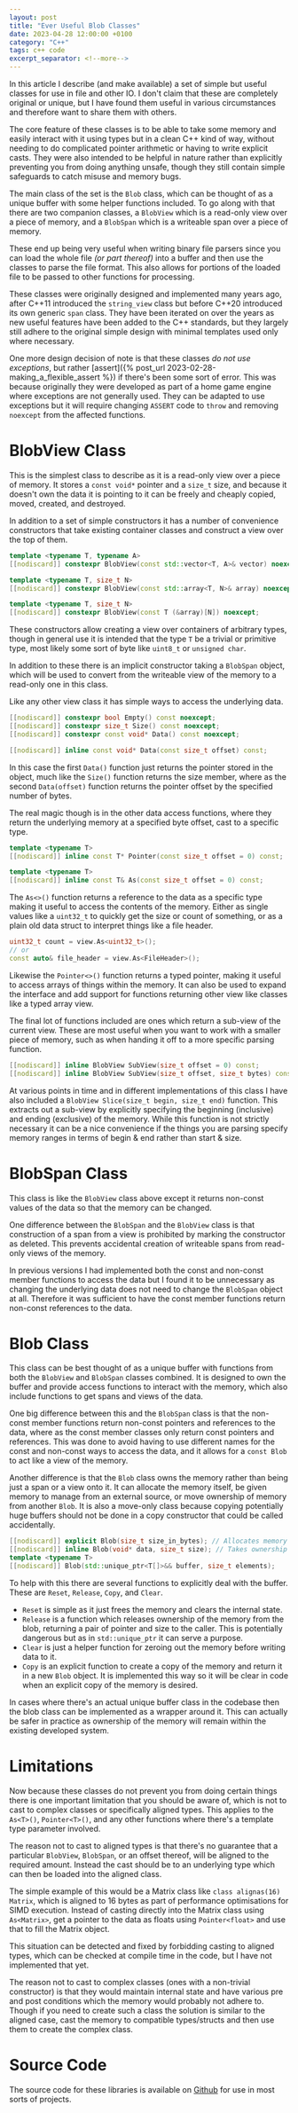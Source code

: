 ```yaml
---
layout: post
title: "Ever Useful Blob Classes"
date: 2023-04-28 12:00:00 +0100
category: "C++"
tags: c++ code
excerpt_separator: <!--more-->
---
```


In this article I describe (and make available) a set of simple but useful classes for use in file and other IO. I don't claim that these are completely original or unique, but I have found them useful in various circumstances and therefore want to share them with others.

<!--more-->

The core feature of these classes is to be able to take some memory and easily interact with it using types but in a clean C++ kind of way, without needing to do complicated pointer arithmetic or having to write explicit casts. They were also intended to be helpful in nature rather than explicitly preventing you from doing anything unsafe, though they still contain simple safeguards to catch misuse and memory bugs.

The main class of the set is the `Blob` class, which can be thought of as a unique buffer with some helper functions included. To go along with that there are two companion classes, a `BlobView` which is a read-only view over a piece of memory, and a `BlobSpan` which is a writeable span over a piece of memory.

These end up being very useful when writing binary file parsers since you can load the whole file _(or part thereof)_ into a buffer and then use the classes to parse the file format. This also allows for portions of the loaded file to be passed to other functions for processing.

These classes were originally designed and implemented many years ago, after C++11 introduced the `string_view` class but before C++20 introduced its own generic `span` class. They have been iterated on over the years as new useful features have been added to the C++ standards, but they largely still adhere to the original simple design with minimal templates used only where necessary.

One more design decision of note is that these classes *do not use exceptions*, but rather [assert]({% post_url 2023-02-28-making_a_flexible_assert %}) if there's been some sort of error. This was because originally they were developed as part of a home game engine where exceptions are not generally used. They can be adapted to use exceptions but it will require changing `ASSERT` code to `throw` and removing `noexcept` from the affected functions.

# BlobView Class

This is the simplest class to describe as it is a read-only view over a piece of memory. It stores a `const void*` pointer and a `size_t` size, and because it doesn't own the data it is pointing to it can be freely and cheaply copied, moved, created, and destroyed.

In addition to a set of simple constructors it has a number of convenience constructors that take existing container classes and construct a view over the top of them. 
```c++
template <typename T, typename A>
[[nodiscard]] constexpr BlobView(const std::vector<T, A>& vector) noexcept;

template <typename T, size_t N>
[[nodiscard]] constexpr BlobView(const std::array<T, N>& array) noexcept;

template <typename T, size_t N>
[[nodiscard]] constexpr BlobView(const T (&array)[N]) noexcept;
```
These constructors allow creating a view over containers of arbitrary types, though in general use it is intended that the type `T` be a trivial or primitive type, most likely some sort of byte like `uint8_t` or `unsigned char`.

In addition to these there is an implicit constructor taking a `BlobSpan` object, which will be used to convert from the writeable view of the memory to a read-only one in this class.

Like any other view class it has simple ways to access the underlying data.
```c++
[[nodiscard]] constexpr bool Empty() const noexcept;
[[nodiscard]] constexpr size_t Size() const noexcept;
[[nodiscard]] constexpr const void* Data() const noexcept;

[[nodiscard]] inline const void* Data(const size_t offset) const;
```
In this case the first `Data()` function just returns the pointer stored in the object, much like the `Size()` function returns the size member, where as the second `Data(offset)` function returns the pointer offset by the specified number of bytes.

The real magic though is in the other data access functions, where they return the underlying memory at a specified byte offset, cast to a specific type.
```c++
template <typename T>
[[nodiscard]] inline const T* Pointer(const size_t offset = 0) const;

template <typename T>
[[nodiscard]] inline const T& As(const size_t offset = 0) const;
```

The `As<>()` function returns a reference to the data as a specific type making it useful to access the contents of the memory. Either as single values like a `uint32_t` to quickly get the size or count of something, or as a plain old data struct to interpret things like a file header.
```c++
uint32_t count = view.As<uint32_t>();
// or
const auto& file_header = view.As<FileHeader>();
```

Likewise the `Pointer<>()` function returns a typed pointer, making it useful to access arrays of things within the memory. It can also be used to expand the interface and add support for functions returning other view like classes like a typed array view.

The final lot of functions included are ones which return a sub-view of the current view. These are most useful when you want to work with a smaller piece of memory, such as when handing it off to a more specific parsing function.
```c++
[[nodiscard]] inline BlobView SubView(size_t offset = 0) const;
[[nodiscard]] inline BlobView SubView(size_t offset, size_t bytes) const;
```

At various points in time and in different implementations of this class I have also included a `BlobView Slice(size_t begin, size_t end)` function. This extracts out a sub-view by explicitly specifying the beginning (inclusive) and ending (exclusive) of the memory. While this function is not strictly necessary it can be a nice convenience if the things you are parsing specify memory ranges in terms of begin & end rather than start & size.

# BlobSpan Class

This class is like the `BlobView` class above except it returns non-const values of the data so that the memory can be changed. 

One difference between the `BlobSpan` and the `BlobView` class is that construction of a span from a view is prohibited by marking the constructor as deleted. This prevents accidental creation of writeable spans from read-only views of the memory.

In previous versions I had implemented both the const and non-const member functions to access the data but I found it to be unnecessary as changing the underlying data does not need to change the `BlobSpan` object at all. Therefore it was sufficient to have the const member functions return non-const references to the data.

# Blob Class

This class can be best thought of as a unique buffer with functions from both the `BlobView` and `BlobSpan` classes combined. It is designed to own the buffer and provide access functions to interact with the memory, which also include functions to get spans and views of the data.

One big difference between this and the `BlobSpan` class is that the non-const member functions return non-const pointers and references to the data, where as the const member classes only return const pointers and references. This was done to avoid having to use different names for the const and non-const ways to access the data, and it allows for a `const Blob` to act like a view of the memory.

Another difference is that the `Blob` class owns the memory rather than being just a span or a view onto it. It can allocate the memory itself, be given memory to manage from an external source, or move ownership of memory from another `Blob`. It is also a move-only class because copying potentially huge buffers should not be done in a copy constructor that could be called accidentally.
```c++
[[nodiscard]] explicit Blob(size_t size_in_bytes); // Allocates memory
[[nodiscard]] inline Blob(void* data, size_t size); // Takes ownership of memory
template <typename T>
[[nodiscard]] Blob(std::unique_ptr<T[]>&& buffer, size_t elements);
```

To help with this there are several functions to explicitly deal with the buffer. These are `Reset`, `Release`, `Copy`, and `Clear`.
* `Reset` is simple as it just frees the memory and clears the internal state.
* `Release` is a function which releases ownership of the memory from the blob, returning a pair of pointer and size to the caller. This is potentially dangerous but as in `std::unique_ptr` it can serve a purpose.
* `Clear` is just a helper function for zeroing out the memory before writing data to it.
* `Copy` is an explicit function to create a copy of the memory and return it in a new `Blob` object. It is implemented this way so it will be clear in code when an explicit copy of the memory is desired.

In cases where there's an actual unique buffer class in the codebase then the blob class can be implemented as a wrapper around it. This can actually be safer in practice as ownership of the memory will remain within the existing developed system.

# Limitations

Now because these classes do not prevent you from doing certain things there is one important limitation that you should be aware of, which is not to cast to complex classes or specifically aligned types. This applies to the `As<T>()`, `Pointer<T>()`, and any other functions where there's a template type parameter involved.

The reason not to cast to aligned types is that there's no guarantee that a particular `BlobView`, `BlobSpan`, or an offset thereof, will be aligned to the required amount. Instead the cast should be to an underlying type which can then be loaded into the aligned class. 

The simple example of this would be a Matrix class like `class alignas(16) Matrix`, which is aligned to 16 bytes as part of performance optimisations for SIMD execution. Instead of casting directly into the Matrix class using `As<Matrix>`, get a  pointer to the data as floats using `Pointer<float>` and use that to fill the Matrix object.

This situation can be detected and fixed by forbidding casting to aligned types, which can be checked at compile time in the code, but I have not implemented that yet.

The reason not to cast to complex classes (ones with a non-trivial constructor) is that they would maintain internal state and have various pre and post conditions which the memory would probably not adhere to. Though if you need to create such a class the solution is similar to the aligned case, cast the memory to compatible types/structs and then use them to create the complex class.

# Source Code

The source code for these libraries is available on [Github](https://github.com/DominikGrabiec/Blob) for use in most sorts of projects.
